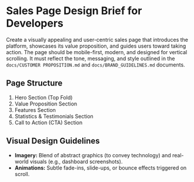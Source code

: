 # Sales Page Design Brief for Developers

Create a visually appealing and user-centric sales page that introduces the platform, showcases its value proposition, and guides users toward taking action. The page should be mobile-first, modern, and designed for vertical scrolling. It must reflect the tone, messaging, and style outlined in the `docs/CUSTOMER PROPOSITION.md` and `docs/BRAND_GUIDELINES.md` documents.

## Page Structure

1. Hero Section (Top Fold)
2. Value Proposition Section
3. Features Section
4. Statistics & Testimonials Section
5. Call to Action (CTA) Section

## **Visual Design Guidelines**

- **Imagery:** Blend of abstract graphics (to convey technology) and real-world visuals (e.g., dashboard screenshots).
- **Animations:** Subtle fade-ins, slide-ups, or bounce effects triggered on scroll.
